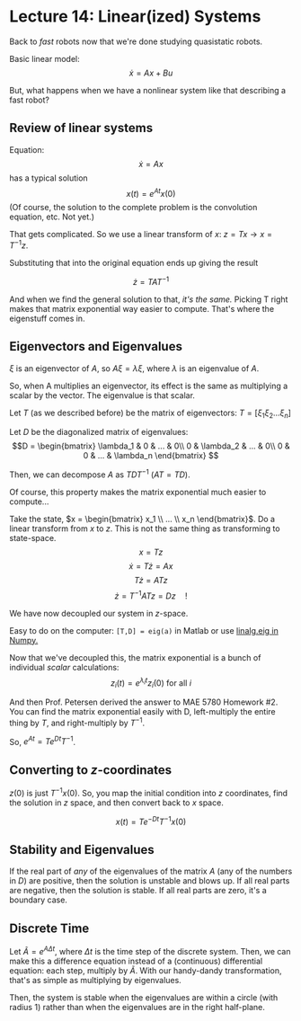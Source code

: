 # Lecture 14: Linear(ized) Systems

Back to *fast* robots now that we're done studying quasistatic robots.

Basic linear model: $$\dot{x} = Ax + Bu$$

But, what happens when we have a nonlinear system like that describing a fast robot?

## Review of linear systems

Equation: $$\dot{x} = Ax$$ has a typical solution $$x(t) = e^{At}x(0)$$
(Of course, the solution to the complete problem is the convolution equation, etc. Not yet.)

That gets complicated. So we use a linear transform of $x$: $z = Tx \rightarrow x = T^{-1}z$.

Substituting that into the original equation ends up giving the result

$$\dot{z} = TAT^{-1}$$

And when we find the general solution to that, *it's the same.* Picking T right makes that matrix exponential way easier to compute. That's where the eigenstuff comes in.

## Eigenvectors and Eigenvalues

$\xi$ is an eigenvector of $A$, so $A\xi = \lambda\xi$, where $\lambda$ is an eigenvalue of $A$.

So, when A multiplies an eigenvector, its effect is the same as multiplying a scalar by the vector. The eigenvalue is that scalar.

Let $T$ (as we described before) be the matrix of eigenvectors: $T = [\xi_1 \xi_2 ... \xi_n]$

Let $D$ be the diagonalized matrix of eigenvalues:
$$D = \begin{bmatrix} \lambda_1 &  0 & ... & 0\\ 
0 & \lambda_2 & ... & 0\\
0 & 0 & ... & \lambda_n \end{bmatrix} $$

Then, we can decompose $A$ as $TDT^{-1}$ ($AT = TD$).

Of course, this property makes the matrix exponential much easier to compute...

Take the state, $x = \begin{bmatrix} x_1 \\ ... \\ x_n \end{bmatrix}$.
Do a linear transform from $x$ to $z$. This is not the same thing as transforming to state-space.
$$ x = Tz$$
$$ \dot{x} = T\dot{z} = Ax$$
$$ T\dot{z} = ATz$$
$$\dot{z} = T^{-1}ATz = Dz \quad !$$

We have now decoupled our system in $z$-space.

Easy to do on the computer: `[T,D] = eig(a)` in Matlab or use [linalg.eig in Numpy.](https://numpy.org/doc/stable/reference/generated/numpy.linalg.eig.html)

Now that we've decoupled this, the matrix exponential is a bunch of individual *scalar* calculations:
$$z_i(t) = e^{\lambda_it}z_i(0) \text{ for all } i$$

And then Prof. Petersen derived the answer to MAE 5780 Homework #2. You can find the matrix exponential easily with D, left-multiply the entire thing by $T$, and right-multiply by $T^{-1}$.

So, $e^{At} = Te^{Dt}T^{-1}$.

## Converting to $z$-coordinates

$z(0)$ is just $T^{-1}x(0)$. So, you map the initial condition into $z$ coordinates, find the solution in $z$ space, and then convert back to $x$ space.

$$x(t) = Te^{-Dt}T^{-1}x(0)$$

## Stability and Eigenvalues

If the real part of *any* of the eigenvalues of the matrix $A$ (any of the numbers in $D$) are positive, then the solution is unstable and blows up. If all real parts are negative, then the solution is stable. If all real parts are zero, it's a boundary case.

## Discrete Time

Let $\tilde{A} = e^{A \Delta t}$, where $\Delta t$ is the time step of the discrete system. Then, we can make this a difference equation instead of a (continuous) differential equation: each step, multiply by $\tilde{A}$. With our handy-dandy transformation, that's as simple as multiplying by eigenvalues.

Then, the system is stable when the eigenvalues are within a circle (with radius 1) rather than when the eigenvalues are in the right half-plane.
